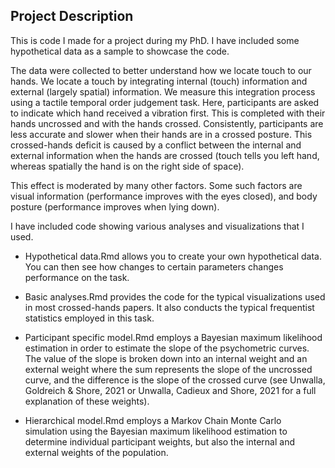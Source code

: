 ## Project Description

This is code I made for a project during my PhD. I have included some hypothetical data as a sample to showcase the code. 

The data were collected to better understand how we locate touch to our hands. We locate a touch by integrating internal (touch) information and external (largely spatial) information. We measure this integration process using a tactile temporal order judgement task. Here, participants are asked to indicate which hand received a vibration first. This is completed with their hands uncrossed and with the hands crossed. Consistently, participants are less accurate and slower when their hands are in a crossed posture. This crossed-hands deficit is caused by a conflict between the internal and external information when the hands are crossed (touch tells you left hand, whereas spatially the hand is on the right side of space).

This effect is moderated by many other factors. Some such factors are visual information (performance improves with the eyes closed), and body posture (performance improves when lying down).

I have included code showing various analyses and visualizations that I  used. 

- Hypothetical data.Rmd allows you to create your own hypothetical data. You can then see how changes to certain parameters changes performance on the task.

- Basic analyses.Rmd provides the code for the typical visualizations used in most crossed-hands papers. It also conducts the typical frequentist statistics employed in this task.

- Participant specific model.Rmd employs a Bayesian maximum likelihood estimation in order to estimate the slope of the psychometric curves. The value of the slope is broken down into an internal weight and an external weight where the sum represents the slope of the uncrossed curve, and the difference is the slope of the crossed curve (see Unwalla, Goldreich & Shore, 2021 or Unwalla, Cadieux and Shore, 2021 for a full explanation of these weights).

- Hierarchical model.Rmd employs a Markov Chain Monte Carlo simulation using the Bayesian maximum likelihood estimation to determine individual participant weights, but also the internal and external weights of the population. 

